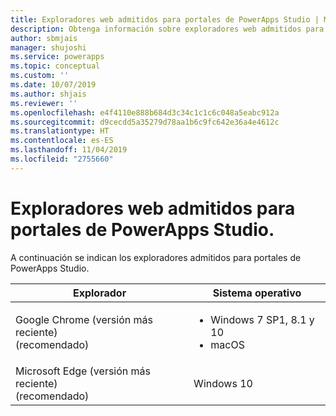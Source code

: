 ```yaml
---
title: Exploradores web admitidos para portales de PowerApps Studio | Microsoft Docs
description: Obtenga información sobre exploradores web admitidos para portales de PowerApps Studio.
author: sbmjais
manager: shujoshi
ms.service: powerapps
ms.topic: conceptual
ms.custom: ''
ms.date: 10/07/2019
ms.author: shjais
ms.reviewer: ''
ms.openlocfilehash: e4f4110e888b684d3c34c1c1c6c048a5eabc912a
ms.sourcegitcommit: d9cecdd5a35279d78aa1b6c9fc642e36a4e4612c
ms.translationtype: HT
ms.contentlocale: es-ES
ms.lasthandoff: 11/04/2019
ms.locfileid: "2755660"
---
```

# <a name="supported-web-browsers-for-powerapps-portals-studio"></a>Exploradores web admitidos para portales de PowerApps Studio.

A continuación se indican los exploradores admitidos para portales de PowerApps Studio.

| **Explorador**                     | **Sistema operativo**           |
|---------------------------------|--------------------------------|
| Google Chrome (versión más reciente)<br>(recomendado)                    | <ul><li>Windows 7 SP1, 8.1 y 10</li><li>macOS</li></ul>      |
| Microsoft Edge (versión más reciente)<br> (recomendado)                    | Windows 10                     |
